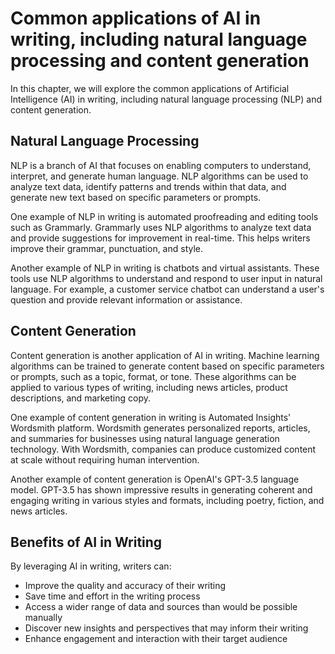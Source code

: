 Common applications of AI in writing, including natural language processing and content generation
===============================================================================================================================================================

In this chapter, we will explore the common applications of Artificial Intelligence (AI) in writing, including natural language processing (NLP) and content generation.

Natural Language Processing
---------------------------

NLP is a branch of AI that focuses on enabling computers to understand, interpret, and generate human language. NLP algorithms can be used to analyze text data, identify patterns and trends within that data, and generate new text based on specific parameters or prompts.

One example of NLP in writing is automated proofreading and editing tools such as Grammarly. Grammarly uses NLP algorithms to analyze text data and provide suggestions for improvement in real-time. This helps writers improve their grammar, punctuation, and style.

Another example of NLP in writing is chatbots and virtual assistants. These tools use NLP algorithms to understand and respond to user input in natural language. For example, a customer service chatbot can understand a user's question and provide relevant information or assistance.

Content Generation
------------------

Content generation is another application of AI in writing. Machine learning algorithms can be trained to generate content based on specific parameters or prompts, such as a topic, format, or tone. These algorithms can be applied to various types of writing, including news articles, product descriptions, and marketing copy.

One example of content generation in writing is Automated Insights' Wordsmith platform. Wordsmith generates personalized reports, articles, and summaries for businesses using natural language generation technology. With Wordsmith, companies can produce customized content at scale without requiring human intervention.

Another example of content generation is OpenAI's GPT-3.5 language model. GPT-3.5 has shown impressive results in generating coherent and engaging writing in various styles and formats, including poetry, fiction, and news articles.

Benefits of AI in Writing
-------------------------

By leveraging AI in writing, writers can:

* Improve the quality and accuracy of their writing
* Save time and effort in the writing process
* Access a wider range of data and sources than would be possible manually
* Discover new insights and perspectives that may inform their writing
* Enhance engagement and interaction with their target audience

